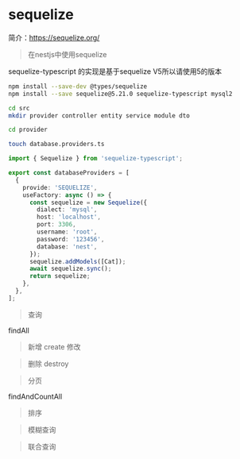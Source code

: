 # sequelize

简介：https://sequelize.org/

> 在nestjs中使用sequelize

sequelize-typescript 的实现是基于sequelize V5所以请使用5的版本

``` bash
npm install --save-dev @types/sequelize
npm install --save sequelize@5.21.0 sequelize-typescript mysql2

cd src
mkdir provider controller entity service module dto

cd provider

touch database.providers.ts

```

``` typescript
import { Sequelize } from 'sequelize-typescript';

export const databaseProviders = [
  {
    provide: 'SEQUELIZE',
    useFactory: async () => {
      const sequelize = new Sequelize({
        dialect: 'mysql',
        host: 'localhost',
        port: 3306,
        username: 'root',
        password: '123456',
        database: 'nest',
      });
      sequelize.addModels([Cat]);
      await sequelize.sync();
      return sequelize;
    },
  },
];

```


> 查询

findAll

> 新增
create
> 修改

> 删除
destroy

> 分页

findAndCountAll

> 排序

> 模糊查询

> 联合查询

